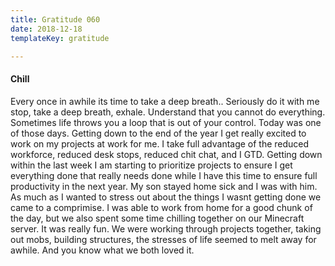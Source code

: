 ```yaml
---
title: Gratitude 060
date: 2018-12-18
templateKey: gratitude

---
```


#### Chill

Every once in awhile its time to take a deep breath..  Seriously do it with me stop,  take a deep breath, exhale.  Understand that you cannot do everything.  Sometimes life throws you a loop that is out of your control.  Today was one of those days.  Getting down to the end of the year I get really excited to work on my projects at work for me.  I take full advantage of the reduced workforce, reduced desk stops, reduced chit chat, and I GTD.  Getting down within the last week I am starting to prioritize projects to ensure I get everything done that really needs done while I have this time to ensure full productivity in the next year.  My son stayed home sick and I was with him.  As much as I wanted to stress out about the things I wasnt getting done we came to a comprimise.  I was able to work from home for a good chunk of the day, but we also spent some time chilling together on our Minecraft server.  It was really fun.  We were working through projects together, taking out mobs, building structures, the stresses of life seemed to melt away for awhile.  And you know what we both loved it.


